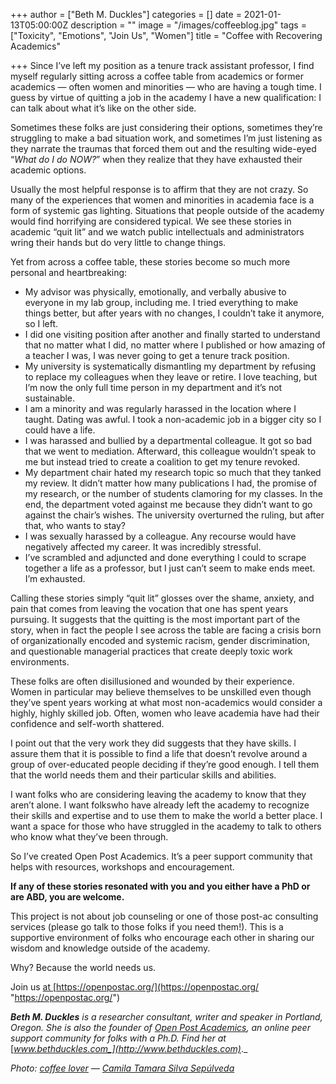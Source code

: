 +++
author = ["Beth M. Duckles"]
categories = []
date = 2021-01-13T05:00:00Z
description = ""
image = "/images/coffeeblog.jpg"
tags = ["Toxicity", "Emotions", "Join Us", "Women"]
title = "Coffee with Recovering Academics"

+++
Since I’ve left my position as a tenure track assistant professor, I find myself regularly sitting across a coffee table from academics or former academics — often women and minorities — who are having a tough time. I guess by virtue of quitting a job in the academy I have a new qualification: I can talk about what it’s like on the other side.

Sometimes these folks are just considering their options, sometimes they’re struggling to make a bad situation work, and sometimes I’m just listening as they narrate the traumas that forced them out and the resulting wide-eyed “_What do I do NOW?_” when they realize that they have exhausted their academic options.

Usually the most helpful response is to affirm that they are not crazy. So many of the experiences that women and minorities in academia face is a form of systemic gas lighting. Situations that people outside of the academy would find horrifying are considered typical. We see these stories in academic “quit lit” and we watch public intellectuals and administrators wring their hands but do very little to change things.

Yet from across a coffee table, these stories become so much more personal and heartbreaking:

* My advisor was physically, emotionally, and verbally abusive to everyone in my lab group, including me. I tried everything to make things better, but after years with no changes, I couldn’t take it anymore, so I left.
* I did one visiting position after another and finally started to understand that no matter what I did, no matter where I published or how amazing of a teacher I was, I was never going to get a tenure track position.
* My university is systematically dismantling my department by refusing to replace my colleagues when they leave or retire. I love teaching, but I’m now the only full time person in my department and it’s not sustainable.
* I am a minority and was regularly harassed in the location where I taught. Dating was awful. I took a non-academic job in a bigger city so I could have a life.
* I was harassed and bullied by a departmental colleague. It got so bad that we went to mediation. Afterward, this colleague wouldn’t speak to me but instead tried to create a coalition to get my tenure revoked.
* My department chair hated my research topic so much that they tanked my review. It didn’t matter how many publications I had, the promise of my research, or the number of students clamoring for my classes. In the end, the department voted against me because they didn’t want to go against the chair’s wishes. The university overturned the ruling, but after that, who wants to stay?
* I was sexually harassed by a colleague. Any recourse would have negatively affected my career. It was incredibly stressful.
* I’ve scrambled and adjuncted and done everything I could to scrape together a life as a professor, but I just can’t seem to make ends meet. I’m exhausted.

Calling these stories simply “quit lit” glosses over the shame, anxiety, and pain that comes from leaving the vocation that one has spent years pursuing. It suggests that the quitting is the most important part of the story, when in fact the people I see across the table are facing a crisis born of organizationally encoded and systemic racism, gender discrimination, and questionable managerial practices that create deeply toxic work environments.

These folks are often disillusioned and wounded by their experience. Women in particular may believe themselves to be unskilled even though they’ve spent years working at what most non-academics would consider a highly, highly skilled job. Often, women who leave academia have had their confidence and self-worth shattered.

I point out that the very work they did suggests that they have skills. I assure them that it is possible to find a life that doesn’t revolve around a group of over-educated people deciding if they’re good enough. I tell them that the world needs them and their particular skills and abilities.

I want folks who are considering leaving the academy to know that they aren’t alone. I want folkswho have already left the academy to recognize their skills and expertise and to use them to make the world a better place. I want a space for those who have struggled in the academy to talk to others who know what they’ve been through.

So I’ve created Open Post Academics. It’s a peer support community that helps with resources, workshops and encouragement.

**If any of these stories resonated with you and you either have a PhD or are ABD, you are welcome.**

This project is not about job counseling or one of those post-ac consulting services (please go talk to those folks if you need them!). This is a supportive environment of folks who encourage each other in sharing our wisdom and knowledge outside of the academy.

Why? Because the world needs us.

Join us [at ](https://openpostac.org/)[https://openpostac.org/](https://openpostac.org/ "https://openpostac.org/")

**_Beth M. Duckles_** _is a researcher consultant, writer and speaker in Portland, Oregon. She is also the founder of_ [_Open Post Academics_](https://openpostac.org/)_, an online peer support community for folks with a Ph.D. Find her at_ [_www.bethduckles.com_](http://www.bethduckles.com)_._

_Photo:_ [_coffee lover_](https://flic.kr/p/nQk8ia) _—_ [_Camila Tamara Silva Sepúlveda_](https://www.flickr.com/photos/akane2011/)